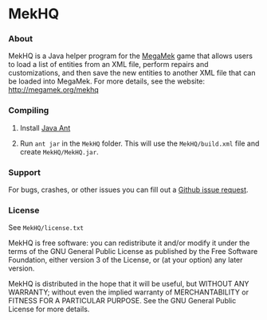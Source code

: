 # MekHQ

### About


MekHQ is a Java helper program for the [MegaMek](http://megamek.org)
game that allows users to load a list of entities from an XML file, perform repairs
and customizations, and then save the new entities to another XML file that
can be loaded into MegaMek.  For more details, see
the website: http://megamek.org/mekhq

### Compiling

1) Install [Java Ant](https://ant.apache.org/)

2) Run `ant jar` in the `MekHQ` folder.  This will use the `MekHQ/build.xml`
file and create `MekHQ/MekHQ.jar`.


### Support

For bugs, crashes, or other issues you can fill out a [Github issue request](https://github.com/MegaMek/mekhq/issues).

### License

See `MekHQ/license.txt`

MekHQ is free software: you can redistribute it and/or modify
it under the terms of the GNU General Public License as published by
the Free Software Foundation, either version 3 of the License, or
(at your option) any later version.

MekHQ is distributed in the hope that it will be useful,
but WITHOUT ANY WARRANTY; without even the implied warranty of
MERCHANTABILITY or FITNESS FOR A PARTICULAR PURPOSE.  See the
GNU General Public License for more details.
